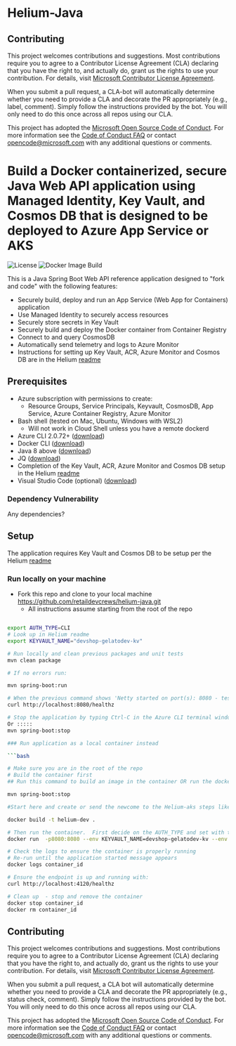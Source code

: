 # Helium-Java

## Contributing

This project welcomes contributions and suggestions.  Most contributions require you to agree to a
Contributor License Agreement (CLA) declaring that you have the right to, and actually do, grant us
the rights to use your contribution. For details, visit [Microsoft Contributor License Agreement](https://cla.opensource.microsoft.com).

When you submit a pull request, a CLA-bot will automatically determine whether you need to provide
a CLA and decorate the PR appropriately (e.g., label, comment). Simply follow the instructions
provided by the bot. You will only need to do this once across all repos using our CLA.

This project has adopted the [Microsoft Open Source Code of Conduct](https://opensource.microsoft.com/codeofconduct/).
For more information see the [Code of Conduct FAQ](https://opensource.microsoft.com/codeofconduct/faq/) or
contact [opencode@microsoft.com](mailto:opencode@microsoft.com) with any additional questions or comments.

# Build a Docker containerized, secure Java Web API application using Managed Identity, Key Vault, and Cosmos DB that is designed to be deployed to Azure App Service or AKS

![License](https://img.shields.io/badge/license-MIT-green.svg)
![Docker Image Build](https://github.com/retaildevcrews/helium-typescript/workflows/Docker%20Image%20Build/badge.svg)

This is a Java Spring Boot Web API reference application designed to "fork and code" with the following features:

- Securely build, deploy and run an App Service (Web App for Containers) application
- Use Managed Identity to securely access resources
- Securely store secrets in Key Vault
- Securely build and deploy the Docker container from Container Registry
- Connect to and query CosmosDB
- Automatically send telemetry and logs to Azure Monitor
- Instructions for setting up Key Vault, ACR, Azure Monitor and Cosmos DB are in the Helium [readme](https://github.com/retaildevcrews/helium)

## Prerequisites

- Azure subscription with permissions to create:
  - Resource Groups, Service Principals, Keyvault, CosmosDB, App Service, Azure Container Registry, Azure Monitor
- Bash shell (tested on Mac, Ubuntu, Windows with WSL2)
  - Will not work in Cloud Shell unless you have a remote dockerd
- Azure CLI 2.0.72+ ([download](https://docs.microsoft.com/en-us/cli/azure/install-azure-cli?view=azure-cli-latest))
- Docker CLI ([download](https://docs.docker.com/install/))
- Java 8 above ([download](https://nodejs.org/en/download/)) 
- JQ ([download](https://stedolan.github.io/jq/download/))
- Completion of the Key Vault, ACR, Azure Monitor and Cosmos DB setup in the Helium [readme](https://github.com/retaildevcrews/helium)
- Visual Studio Code (optional) ([download](https://code.visualstudio.com/download))

### Dependency Vulnerability

Any dependencies?  

## Setup

The application requires Key Vault and Cosmos DB to be setup per the Helium [readme](https://github.com/retaildevcrews/helium)

### Run locally on your machine

- Fork this repo and clone to your local machine  https://github.com/retaildevcrews/helium-java.git 
  - All instructions assume starting from the root of the repo

```bash

export AUTH_TYPE=CLI
# Look up in Helium readme
export KEYVAULT_NAME="devshop-gelatodev-kv"

# Run locally and clean previous packages and unit tests
mvn clean package 

# If no errors run:

mvn spring-boot:run

# When the previous command shows 'Netty started on port(s): 8080 - test the application (takes about 10 seconds to start) in a new window
curl http://localhost:8080/healthz

# Stop the application by typing Ctrl-C in the Azure CLI terminal window
Or :::::
mvn spring-boot:stop

### Run application as a local container instead

```bash

# Make sure you are in the root of the repo
# Build the container first 
## Run this command to build an image in the container OR run the docker build command.  But first run the command below to stop the previous instance and free up port 8080:

mvn spring-boot:stop 

#Start here and create or send the newcome to the Helium-aks steps like node.js

docker build -t helium-dev .

# Then run the container.  First decide on the AUTH_TYPE and set with this command:
docker run  -p8080:8080 --env KEYVAULT_NAME=devshop-gelatodev-kv --env AUTH_TYPE=<CLI or MSI> helium-dev:latest

# Check the logs to ensure the container is properly running
# Re-run until the application started message appears
docker logs container_id

# Ensure the endpoint is up and running with:
curl http://localhost:4120/healthz

# Clean up  - stop and remove the container
docker stop container_id
docker rm container_id

```

## Contributing

This project welcomes contributions and suggestions.  Most contributions require you to agree to a
Contributor License Agreement (CLA) declaring that you have the right to, and actually do, grant us
the rights to use your contribution. For details, visit [Microsoft Contributor License Agreement](https://cla.opensource.microsoft.com).

When you submit a pull request, a CLA bot will automatically determine whether you need to provide
a CLA and decorate the PR appropriately (e.g., status check, comment). Simply follow the instructions
provided by the bot. You will only need to do this once across all repos using our CLA.

This project has adopted the [Microsoft Open Source Code of Conduct](https://opensource.microsoft.com/codeofconduct/).
For more information see the [Code of Conduct FAQ](https://opensource.microsoft.com/codeofconduct/faq/) or
contact [opencode@microsoft.com](mailto:opencode@microsoft.com) with any additional questions or comments.

